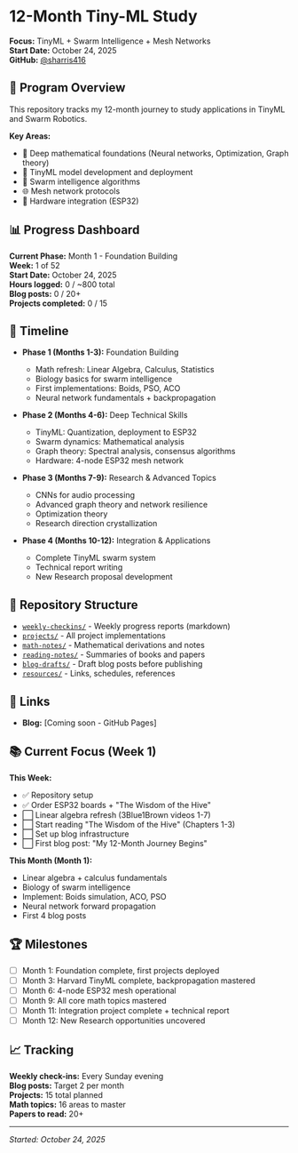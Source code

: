 # 12-Month Tiny-ML Study

**Focus:** TinyML + Swarm Intelligence + Mesh Networks  
**Start Date:** October 24, 2025  
**GitHub:** [@sharris416](https://github.com/sharris416)

## 🎯 Program Overview

This repository tracks my 12-month journey to study applications in TinyML and Swarm Robotics.

**Key Areas:**
- 🧮 Deep mathematical foundations (Neural networks, Optimization, Graph theory)
- 🤖 TinyML model development and deployment
- 🐝 Swarm intelligence algorithms
- 🌐 Mesh network protocols
- 🔧 Hardware integration (ESP32)

## 📊 Progress Dashboard

**Current Phase:** Month 1 - Foundation Building  
**Week:** 1 of 52  
**Start Date:** October 24, 2025  
**Hours logged:** 0 / ~800 total  
**Blog posts:** 0 / 20+  
**Projects completed:** 0 / 15  

## 📅 Timeline

- **Phase 1 (Months 1-3):** Foundation Building
  - Math refresh: Linear Algebra, Calculus, Statistics
  - Biology basics for swarm intelligence
  - First implementations: Boids, PSO, ACO
  - Neural network fundamentals + backpropagation

- **Phase 2 (Months 4-6):** Deep Technical Skills
  - TinyML: Quantization, deployment to ESP32
  - Swarm dynamics: Mathematical analysis
  - Graph theory: Spectral analysis, consensus algorithms
  - Hardware: 4-node ESP32 mesh network

- **Phase 3 (Months 7-9):** Research & Advanced Topics
  - CNNs for audio processing
  - Advanced graph theory and network resilience
  - Optimization theory
  - Research direction crystallization

- **Phase 4 (Months 10-12):** Integration & Applications
  - Complete TinyML swarm system
  - Technical report writing
  - New Research proposal development


## 📂 Repository Structure

- [`weekly-checkins/`](./weekly-checkins/) - Weekly progress reports (markdown)
- [`projects/`](./projects/) - All project implementations
- [`math-notes/`](./math-notes/) - Mathematical derivations and notes
- [`reading-notes/`](./reading-notes/) - Summaries of books and papers
- [`blog-drafts/`](./blog-drafts/) - Draft blog posts before publishing
- [`resources/`](./resources/) - Links, schedules, references

## 🔗 Links

- **Blog:** [Coming soon - GitHub Pages]

## 📚 Current Focus (Week 1)

**This Week:**
- ✅ Repository setup
- ✅ Order ESP32 boards + "The Wisdom of the Hive"
- ⬜ Linear algebra refresh (3Blue1Brown videos 1-7)
- ⬜ Start reading "The Wisdom of the Hive" (Chapters 1-3)
- ⬜ Set up blog infrastructure
- ⬜ First blog post: "My 12-Month Journey Begins"

**This Month (Month 1):**
- Linear algebra + calculus fundamentals
- Biology of swarm intelligence
- Implement: Boids simulation, ACO, PSO
- Neural network forward propagation
- First 4 blog posts

## 🏆 Milestones

- [ ] Month 1: Foundation complete, first projects deployed
- [ ] Month 3: Harvard TinyML complete, backpropagation mastered
- [ ] Month 6: 4-node ESP32 mesh operational
- [ ] Month 9: All core math topics mastered
- [ ] Month 11: Integration project complete + technical report
- [ ] Month 12: New Research opportunities uncovered

## 📈 Tracking

**Weekly check-ins:** Every Sunday evening  
**Blog posts:** Target 2 per month  
**Projects:** 15 total planned  
**Math topics:** 16 areas to master  
**Papers to read:** 20+ 

---

*Started: October 24, 2025*  
